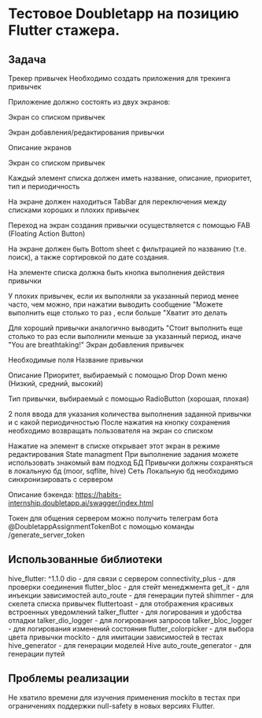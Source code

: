 # Тестовое Doubletapp на позицию Flutter стажера.
## Задача
Трекер привычек
Необходимо создать приложения для трекинга привычек

Приложение должно состоять из двух экранов:

Экран со списком привычек

Экран добавления/редактирования привычки

Описание экранов

Экран со списком привычек

Каждый элемент списка должен иметь название, описание, приоритет, тип и
периодичность

На экране должен находиться TabBar для переключения между списками хороших и
плохих привычек

Переход на экран создания привычки осуществляется с помощью FAB (Floating Action
Button)

На экране должен быть Bottom sheet с фильтрацией по названию (т.е. поиск), а также
сортировкой по дате создания.

На элементе списка должна быть кнопка выполнения действия привычки

У плохих привычек, если их выполняли за указанный период менее часто, чем можно,
при нажатии выводить сообщение "Можете выполнить еще столько то раз , если
больше "Хватит это делать 

Для хороший привычки аналогично выводить "Стоит выполнить еще столько то раз
если выполнили меньше за указанный период, иначе "You are breathtaking!"
Экран добавления привычек

Необходимые поля
Название привычки

Описание
Приоритет, выбираемый с помощью Drop Down меню (Низкий, средний, высокий)

Тип привычки, выбираемый с помощью RadioButton (хорошая, плохая)

2 поля ввода для указания количества выполнения заданной привычки и с какой
периодичностью
После нажатия на кнопку сохранения необходимо возвращать пользователя на экран со
списком

Нажатие на элемент в списке открывает этот экран в режиме редактирования
State managment
При выполнение задания можете использовать знакомый вам подход
БД
Привычки должны сохраняться в локальную бд (moor, sqflite, hive)
Сеть
Локальную бд необходимо синхронизировать с сервером

Описание бэкенда: https://habits-internship.doubletapp.ai/swagger/index.html

Токен для общения сервером можно получить телеграм бота
@DoubletappAssignmentTokenBot с помощью команды /generate_server_token

## Использованные библиотеки
  hive_flutter: ^1.1.0
  dio - для связи с сервером
  connectivity_plus - для проверки соединения
  flutter_bloc - для стейт менеджмента
  get_it - для инъекции зависимостей
  auto_route - для генерации путей
  shimmer - для скелета списка привычек 
  fluttertoast - для отображения красивых встроенных уведомлений
  talker_flutter - для логирования и удобства отладки
  talker_dio_logger - для логирования запросов
  talker_bloc_logger - для логирования изменений состояния
  flutter_colorpicker - для выбора цвета привычки
  mockito - для имитации зависимостей в тестах
  hive_generator - для генерации моделей Hive
  auto_route_generator - для генерации путей
  
## Проблемы реализации
  Не хватило времени для изучения применения mockito в тестах при ограничениях поддержки null-safety в новых версиях Flutter.
